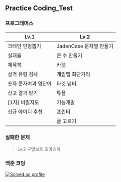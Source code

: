 ## Practice Coding_Test
  
### 프로그래머스

| **Lv.1**             | **Lv.2**                |
| -------------------- | ----------------------- |
| 크레인 인형뽑기      | JadenCase 문자열 만들기 |
| 실패율               | 큰 수 만들기            |
| 체육복               | 카펫                    |
| 성격 유형 검사       | 게임맵 최단거리         |
| 숫자 문자여과 영단어 | 타겟 넘버               |
| 신고 결과 받기       | 튜플                    |
| [1차] 비밀지도       | 기능개발                |
| 신규 아이디 추천     | 프린터                  |
|                      | 귤 고르기               |


### 실패한 문제

> Lv.2 구명보트 조이스틱

  
### 백준 코딩

[![Solved.ac
profile](http://mazassumnida.wtf/api/v2/generate_badge?boj=eodrmfdl1004)](https://solved.ac/eodrmfdl1004)
